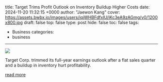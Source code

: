 title: Target Trims Profit Outlook on Inventory Buildup Higher Costs
date: 2024-11-20 11:32:15 +0000
author: "Jaewon Kang"
cover: https://assets.bwbx.io/images/users/iqjWHBFdfxIU/iKc3eA9zAGmg/v0/1200x800.jpg
draft: false
top: false
type: post
hide: false
toc: false
tags:
  - Business
categories:
  - business
---

![](https://assets.bwbx.io/images/users/iqjWHBFdfxIU/iKc3eA9zAGmg/v0/1200x800.jpg)

Target Corp. trimmed its full-year earnings outlook after a flat sales quarter and a buildup in inventory hurt profitability.

[read more](https://www.bloomberg.com/news/articles/2024-11-20/target-tgt-trims-profit-outlook-on-inventory-buildup-higher-costs)
